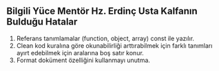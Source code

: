 ## Bilgili Yüce Mentör Hz. Erdinç Usta Kalfanın Bulduğu Hatalar
1. Referans tanımlamalar (function, object, array) const ile yazılır.
2. Clean kod kuralına göre okunabilirliği arttırabilmek için farklı tanımları ayırt edebilmek için aralarına boş satır konur.
3. Format doküment özelliğini kullanmayı unutma.